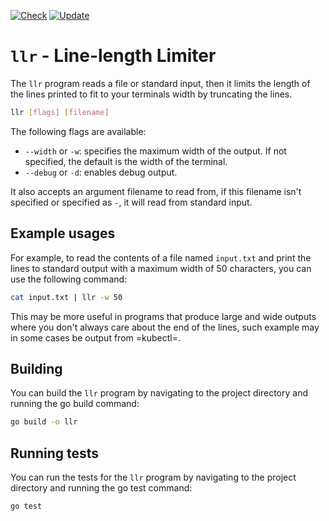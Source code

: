 [![Check](https://github.com/etu/llr/actions/workflows/check.yml/badge.svg)](https://github.com/etu/llr/actions/workflows/check.yml)
[![Update](https://github.com/etu/llr/actions/workflows/update.yml/badge.svg)](https://github.com/etu/llr/actions/workflows/update.yml)

# `llr` - Line-length Limiter

The `llr` program reads a file or standard input, then it limits the length
of the lines printed to fit to your terminals width by truncating the lines.

```sh
llr [flags] [filename]
```

The following flags are available:
- `--width` or `-w`: specifies the maximum width of the output. If not
  specified, the default is the width of the terminal.
- `--debug` or `-d`: enables debug output.

It also accepts an argument filename to read from, if this filename isn't
specified or specified as `-`, it will read from standard input.

## Example usages

For example, to read the contents of a file named `input.txt` and print the
lines to standard output with a maximum width of 50 characters, you can use
the following command:

```sh
cat input.txt | llr -w 50
```

This may be more useful in programs that produce large and wide outputs where
you don't always care about the end of the lines, such example may in some
cases be output from =kubectl=.

## Building

You can build the `llr` program by navigating to the project directory and
running the go build command:
```sh
go build -o llr
```

## Running tests

You can run the tests for the `llr` program by navigating to the project
directory and running the go test command:

```sh
go test
```
